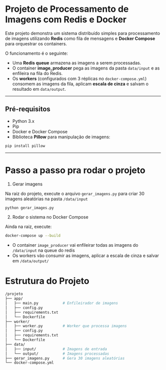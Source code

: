 # Projeto de Processamento de Imagens com Redis e Docker

Este projeto demonstra um sistema distribuído simples para processamento de imagens utilizando **Redis** como fila de mensagens e **Docker Compose** para orquestrar os containers.  

O funcionamento é o seguinte:

- Uma **Redis queue** armazena as imagens a serem processadas.
- O container **image_producer** pega as imagens da pasta `data/input` e as enfileira na fila do Redis.
- Os **workers** (configurados com 3 réplicas no `docker-compose.yml`) consomem as imagens da fila, aplicam **escala de cinza** e salvam o resultado em `data/output`.

---

## Pré-requisitos

- Python 3.x
- Pip
- Docker e Docker Compose
- Biblioteca **Pillow** para manipulação de imagens:

```bash
pip install pillow
```

---

# Passo a passo pra rodar o projeto

1. Gerar imagens

Na raiz do projeto, execute o arquivo `gerar_imagens.py` para criar 30 imagens aleatórias na pasta `/data/input` 
```bash 
python gerar_images.py
```

2. Rodar o sistema no Docker Compose

Ainda na raiz, execute:
```bash
docker-compose up --build
```

* O container `image_producer` vai enfileirar todas as imagens do `/data/input` na queue do redis
* Os workers vão consumir as imagens, aplicar a escala de cinza e salvar em `/data/output/`

# Estrutura do Projeto
```bash
/projeto
├── app/
│   ├── main.py           # Enfileirador de imagens
│   ├── config.py
│   ├── requirements.txt
│   └── Dockerfile
├── worker/
│   ├── worker.py         # Worker que processa imagens
│   ├── config.py
│   ├── requirements.txt
│   └── Dockerfile
├── data/
│   ├── input/            # Imagens de entrada
│   └── output/           # Imagens processadas
├── gerar_imagens.py      # Gera 30 imagens aleatórias
└── docker-compose.yml
```
